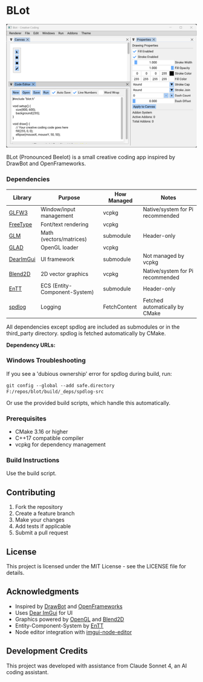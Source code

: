 # BLot

![preview](screenshots/blot_0001.png)

BLot (Pronounced Beelot) is a small creative coding app inspired by DrawBot and OpenFrameworks.

### Dependencies

| Library      | Purpose                        | How Managed   | Notes                                 |
|-------------|--------------------------------|---------------|---------------------------------------|
| [GLFW3]     | Window/input management        | vcpkg         | Native/system for Pi recommended      |
| [FreeType]  | Font/text rendering            | vcpkg         |                                       |
| [GLM]       | Math (vectors/matrices)        | submodule     | Header-only                           |
| [GLAD]      | OpenGL loader                  | vcpkg         |                                       |
| [DearImGui] | UI framework                   | submodule     | Not managed by vcpkg                  |
| [Blend2D]   | 2D vector graphics             | vcpkg         | Native/system for Pi recommended      |
| [EnTT]      | ECS (Entity-Component-System)  | submodule     | Header-only                           |
| [spdlog]    | Logging                        | FetchContent  | Fetched automatically by CMake        |

All dependencies except spdlog are included as submodules or in the third_party directory. spdlog is fetched automatically by CMake.

**Dependency URLs:**

[GLFW3]: https://github.com/glfw/glfw
[FreeType]: https://gitlab.freedesktop.org/freetype/freetype
[GLM]: https://github.com/g-truc/glm
[GLAD]: https://github.com/Dav1dde/glad
[DearImGui]: https://github.com/ocornut/imgui
[Blend2D]: https://github.com/blend2d/blend2d
[EnTT]: https://github.com/skypjack/entt
[spdlog]: https://github.com/gabime/spdlog

### Windows Troubleshooting
If you see a 'dubious ownership' error for spdlog during build, run:

    git config --global --add safe.directory F:/repos/blot/build/_deps/spdlog-src

Or use the provided build scripts, which handle this automatically.

### Prerequisites

- CMake 3.16 or higher
- C++17 compatible compiler
- vcpkg for dependency management

### Build Instructions

Use the build script.

## Contributing

1. Fork the repository
2. Create a feature branch
3. Make your changes
4. Add tests if applicable
5. Submit a pull request

## License

This project is licensed under the MIT License - see the LICENSE file for details.

## Acknowledgments

- Inspired by [DrawBot](https://drawbot.com/) and [OpenFrameworks](https://openframeworks.cc/)
- Uses [Dear ImGui](https://github.com/ocornut/imgui) for UI
- Graphics powered by [OpenGL](https://www.opengl.org/) and [Blend2D](https://blend2d.com/)
- Entity-Component-System by [EnTT](https://github.com/skypjack/entt)
- Node editor integration with [imgui-node-editor](https://github.com/thedmd/imgui-node-editor)

## Development Credits

This project was developed with assistance from Claude Sonnet 4, an AI coding assistant.
